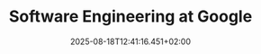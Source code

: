 ---
title: Software Engineering at Google
date: 2025-08-18T12:41:16.451+02:00
category: books
tags: []
excerpt: My highlights
---
